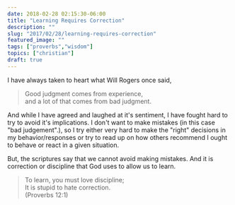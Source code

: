 ```yaml
---
date: 2018-02-28 02:15:30-06:00
title: "Learning Requires Correction"
description: ""
slug: "2017/02/28/learning-requires-correction"
featured_image: ""
tags: ["proverbs","wisdom"]
topics: ["christian"]
draft: true
---
```


I have always taken to heart what Will Rogers once said, 

> Good judgment comes from experience,  
> and a lot of that comes from bad judgment.

And while I have agreed and laughed at it's sentiment, I have fought hard to try to avoid it's implications.  I don't want to make mistakes (in this case "bad judgement".), so I try either very hard to make the "right" decisions in my behavior/responses or try to read up on how others recommend I ought to behave or react in a given situation.

But, the scriptures say that we cannot avoid making mistakes.  And it is correction or discipline that God uses to allow us to learn.

> To learn, you must love discipline;  
> It is stupid to hate correction.  
<span>(Proverbs 12:1)</span>

